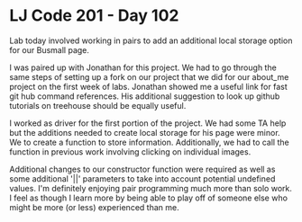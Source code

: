  # LJ Code 201 - Day 102

Lab today involved working in pairs to add an additional local storage option for our Busmall page.

I was paired up with Jonathan for this project. We had to go through the same steps of setting up a fork on our project that we did for our about_me project on the first week of labs. Jonathan showed me a useful link for fast git hub command references. His additional suggestion to look up github tutorials on treehouse should be equally useful.

I worked as driver for the first portion of the project. We had some TA help but the additions needed to create local storage for his page were minor. We to create a function to store information. Additionally, we had to call the function in previous work involving clicking on individual images.

Additional changes to our constructor function were required as well as some additional '||' parameters to take into account potential undefined values. I'm definitely enjoying pair programming much more than solo work. I feel as though I learn more by being able to play off of someone else who might be more (or less) experienced than me.
